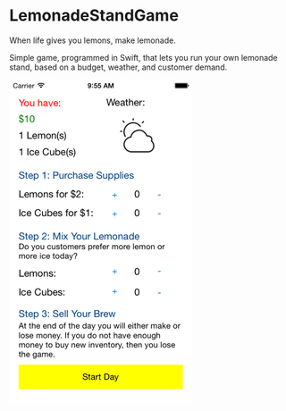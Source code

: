 LemonadeStandGame
=================

When life gives you lemons, make lemonade.

Simple game, programmed in Swift, that lets you run your own lemonade stand, based on a budget, weather, and customer demand.

![lemonade stand game screen shot](screen.png)
